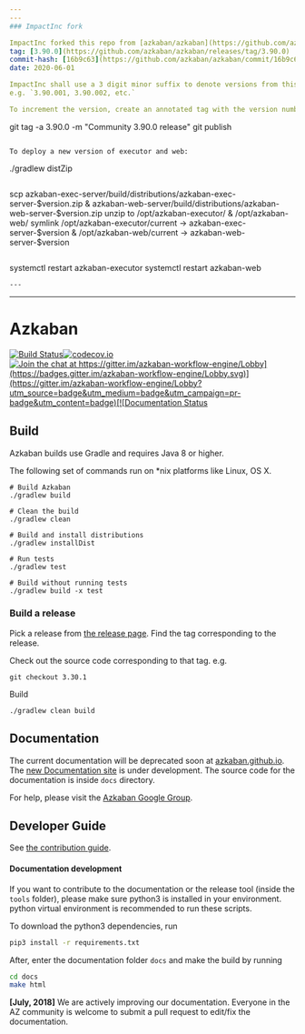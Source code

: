 ```yaml
---
---
### ImpactInc fork

ImpactInc forked this repo from [azkaban/azkaban](https://github.com/azkaban/azkaban)
tag: [3.90.0](https://github.com/azkaban/azkaban/releases/tag/3.90.0)
commit-hash: [16b9c63](https://github.com/azkaban/azkaban/commit/16b9c637cb1ba98932da7e1f69b2f93e7882b723)
date: 2020-06-01

ImpactInc shall use a 3 digit minor suffix to denote versions from this point forward.   
e.g. `3.90.001, 3.90.002, etc.`

To increment the version, create an annotated tag with the version number.
```
git tag -a 3.90.0 -m "Community 3.90.0 release"
git publish
```

To deploy a new version of executor and web:
```
./gradlew distZip
```   
```
scp azkaban-exec-server/build/distributions/azkaban-exec-server-$version.zip 
  & azkaban-web-server/build/distributions/azkaban-web-server-$version.zip
unzip to /opt/azkaban-executor/ 
       & /opt/azkaban-web/
symlink /opt/azkaban-executor/current -> azkaban-exec-server-$version
      & /opt/azkaban-web/current -> azkaban-web-server-$version
```   
```
systemctl restart azkaban-executor
systemctl restart azkaban-web
```
---   
```

---
# Azkaban 

[![Build Status](http://img.shields.io/travis/azkaban/azkaban.svg?style=flat)](https://travis-ci.org/azkaban/azkaban)[![codecov.io](https://codecov.io/github/azkaban/azkaban/branch/master/graph/badge.svg)](https://codecov.io/github/azkaban/azkaban)[![Join the chat at https://gitter.im/azkaban-workflow-engine/Lobby](https://badges.gitter.im/azkaban-workflow-engine/Lobby.svg)](https://gitter.im/azkaban-workflow-engine/Lobby?utm_source=badge&utm_medium=badge&utm_campaign=pr-badge&utm_content=badge)[![Documentation Status](https://readthedocs.org/projects/azkaban/badge/?version=latest)](http://azkaban.readthedocs.org/en/latest/?badge=latest)


## Build
Azkaban builds use Gradle and requires Java 8 or higher.

The following set of commands run on *nix platforms like Linux, OS X.

```
# Build Azkaban
./gradlew build

# Clean the build
./gradlew clean

# Build and install distributions
./gradlew installDist

# Run tests
./gradlew test

# Build without running tests
./gradlew build -x test
```

### Build a release

Pick a release from [the release page](https://github.com/azkaban/azkaban/releases). 
Find the tag corresponding to the release.

Check out the source code corresponding to that tag.
e.g.

`
git checkout 3.30.1
`

Build 
```
./gradlew clean build
```

## Documentation

The current documentation will be deprecated soon at [azkaban.github.io](http://azkaban.github.io). 
The [new Documentation site](https://azkaban.readthedocs.io/en/latest/) is under development.
The source code for the documentation is inside `docs` directory.

For help, please visit the [Azkaban Google Group](https://groups.google.com/forum/?fromgroups#!forum/azkaban-dev).

## Developer Guide

See [the contribution guide](https://github.com/azkaban/azkaban/blob/master/CONTRIBUTING.md).

#### Documentation development

If you want to contribute to the documentation or the release tool (inside the `tools` folder), 
please make sure python3 is installed in your environment. python virtual environment is recommended to run these scripts.

To download the python3 dependencies, run 

```bash
pip3 install -r requirements.txt
```
After, enter the documentation folder `docs` and make the build by running
```bash
cd docs
make html
```


**[July, 2018]** We are actively improving our documentation. Everyone in the AZ community is 
welcome to submit a pull request to edit/fix the documentation.
